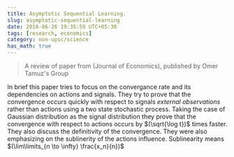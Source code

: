 ```yaml
---
title: Asymptotic Sequential Learning.
slug: asymptotic-sequential-learning
date: 2018-06-26 19:35:59 UTC+05:30
tags: [research, economics]
category: non-upsc/science
has_math: true
---
```


> A review of paper from (Journal of Economics), published by Omer Tamuz's Group

In brief this paper tries to focus on the convergance rate and its dependencies on actions and signals. They try to prove that the convergence occurs quickly with respect to signals *external observations* rather than actions using a two state stochastic process. Taking the case of Gaussian distribution as the signal distribution they prove that the convergence with respect to actions occurs by $(\sqrt{\log t})$ times faster. They also discuss the definitivity of the convergence. 
They were also emphasizing on the sublinerity of the actions influence. Sublinearity means $(\lim\limits_{n \to \infty} \frac{x_n}{n})$

<h1><a href="http://tamuz.caltech.edu/papers/cascades.pdf"><i class="far fa-file-pdf"></i></a></h1>

